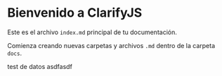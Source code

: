 # Bienvenido a ClarifyJS

Este es el archivo `index.md` principal de tu documentación.

Comienza creando nuevas carpetas y archivos `.md` dentro de la carpeta `docs`.

test de datos asdfasdf
